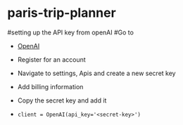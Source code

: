 # paris-trip-planner
#setting up the API key from openAI
#Go to 
- <a href="https://platform.openai.com/docs/overview">OpenAI</a>

- Register for an account
- Navigate to settings, Apis and create a new secret key
- Add billing information
- Copy the secret key and add it
- `client = OpenAI(api_key='<secret-key>')` 
